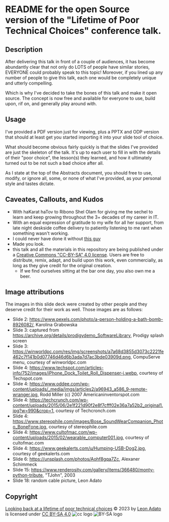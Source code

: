 # README for the open Source version of the "Lifetime of Poor Technical Choices" conference talk.

## Description
After delivering this talk in front of a couple of audiences, it has become abundantly clear that not only do LOTS of people have similar stories, EVERYONE could probably speak to this topic! Moreover, if you lined up any number of people to give this talk, each one would be completely unique and utterly compelling.

Which is why I've decided to take the bones of this talk and make it open source. The concept is now free and available for everyone to use, build upon, rif on, and generally play around with.

## Usage
I've provided a PDF version just for viewing, plus a PPTX and ODP version that should at least get you started importing it into your slide tool of choice.

What should become obvious fairly quickly is that the slides I've provided are just the skeleton of the talk. It's up to each user to fill in with the details of their "poor choice", the lesson(s) they learned, and how it ultimately turned out to be not such a bad choice after all.

As I state at the top of the Abstracts document, you should free to use, modify, or ignore all, some, or none of what I've provided, as your personal style and tastes dictate. 

## Caveates, Callouts, and Kudos
 - With haKarat haTov to Ribono Shel Olam for giving me the sechel to learn and keep growing throughout the 3+ decades of my career in IT.
 - With an equal expression of gratitude to my wife for all her support, from late night deskside coffee delivery to patiently listening to me rant when something wasn't working.
 - I could never have done it without [this guy](https://www.instagram.com/p/BgSlRglAKBn/)
 - Made you look.
 - this talk and all the materials in this repository are being published under a [Creative Commons "CC-BY-SA" 4.0 license](http://creativecommons.org/licenses/by-sa/4.0/). Users are free to distribute, remix, adapt, and build upon this work, even commercially, as long as they give credit for the original creation.
     - If we find ourselves sitting at the bar one day, you also own me a beer.

## Image attributions
The images in this slide deck were created by other people and they deserve credit for their work as well. Those images are as follows:

 - Slide 2: https://www.pexels.com/photo/a-person-holding-a-bath-bomb-8926082/, Karolina Grabowska
 - Slide 3: captured from https://archive.org/details/prodigydemo_SoftwareLibrary, Prodigy splash screen
 - Slide 3: https://winworldpc.com/res/img/screenshots/a7a68d3855d3073c2221fe462c7f141b0d07746d46d6b3ada7d7ac3bde03909d.png, CompuServe menu, courtesy of winworldpc.com
 - Slide 4: https://www.techspot.com/articles-info/752/images/iPhone_Dock_Toilet_Roll_Dispenser-j.webp, courtesy of Techspot.com
 - Slide 4: https://www.oddee.com/wp-content/uploads/_media/imgs/articles2/a96943_a586_9-remote-wranger.jpg, Rodd Miller (c) 2007 Americaninventorspot.com
 - Slide 4: https://techcrunch.com/wp-content/uploads/2015/06/2e1f221d90f2e8f7cfff02e36a7a52b2_original1.jpg?w=990&crop=1, courtesy of Techcronch.com
 - Slide 4: https://www.stereophile.com/images/Bose_SoundWearCompanion_Photo_BoneFone.jpg, courtesy of stereophile.com
 - Slide 4: https://www.cultofmac.com/wp-content/uploads/2015/02/wearable_computer001.jpg, courtesy of cultofmac.com
 - Slide 4: https://www.geekalerts.com/u/Humping-USB-Dog2.jpg, courtesy of geekalerts.com
 - Slide 6: https://unsplash.com/photos/Aohf8gqa7Zc, Alexaner Schimmeck
 - Slide 15: https://www.renderosity.com/gallery/items/366480/monty-python-tribute, "TJohn", 2003
 - Slide 18: random cable picture, Leon Adato


## Copyright
[Looking back at a lifetime of poor technical choices](https://github.com/LeonAdato/os_poor-tech-choices) © 2023 by [Leon Adato](https://adatosystems.com/) is licensed under [CC BY-SA 4.0](http://creativecommons.org/licenses/by-sa/4.0/?ref=chooser-v1) ![cc logo](https://chooser-beta.creativecommons.org/img/cc-logo.f0ab4ebe.svg) ![BY-SA logo](https://chooser-beta.creativecommons.org/img/cc-by.21b728bb.svg)

